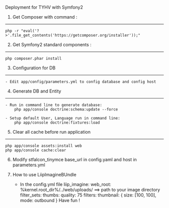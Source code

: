 Deployment for TYHV with Symfony2

1) Get Composer with command :
-----------------------------

    php -r "eval('?>'.file_get_contents('https://getcomposer.org/installer'));"

2) Get Symfony2 standard components :
------------------------------------

    php composer.phar install

3) Configuration for DB
-----------------------
	- Edit app/config/parameters.yml to config database and config host

4) Generate DB and Entity
-------------------------

    - Run in command line to generate database:
        php app/console doctrine:schema:update --force

    - Setup default User, Language run in command line:
        php app/console doctrine:fixtures:load

5) Clear all cache before run application
-----------------------------------------
    php app/console assets:install web
    php app/console cache:clear

6) Modify stfalcon_tinymce base_url in config.yaml and host in parameters.yml

7) How to use LiipImagineBUndle
    - In the config.yml file
        liip_imagine:
            web_root: %kernel.root_dir%/../web/uploads/                     ==> path to your image directory
            filter_sets:
              thumbs:
                quality: 75
                filters:
                  thumbnail: { size: [100, 100], mode: outbound }
Have fun !
